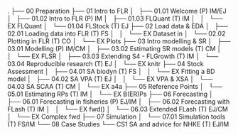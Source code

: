 .
├── 00 Preparation
├── 01 Intro to FLR
│   ├── 01.01 Welcome (P) IM/EJ
│   ├── 01.02 Intro to FLR (P) IM
│   ├── 01.03 FLQuant (T) IM
│   │   └── EX FLQuant
│   └── 01.04 FLStock (T) EJ
├── 02 Load data & EDA
│   ├── 02.01 Loading data into FLR (T) FS
│   │   └── EX Dataset in
│   └── 02.02 Plotting in FLR (T) CO
│       └── EX Plots
├── 03 Intro modelling & SR
│   ├── 03.01 Modelling (P) IM/CM
│   ├── 03.02 Estimating SR models (T) CM
│   │   └── EX FLSR
│   ├── 03.03 Extending S4 - FLGrowth (T) IM
│   └── 03.04 Reproducible research (T) EJ
│       └── EX knitr
├── 04 Stock Assessment
│   ├── 04.01 SA biodyn (T) FS
│   │   └── EX Fitting a BD model
│   ├── 04.02 SA VPA (T) EJ
│   │   └── EX VPA & XSA
│   └── 04.03 SA SCAA (T) CM
│       └── EX a4a
├── 05 Reference Points
│   └── 05.01 Estimating RPs (T) IM
│       └── EX B(ER)Ps
├── 06 Forecasting
│   ├── 06.01 Forecasting in fisheries (P) EJ/IM
│   ├── 06.02 Forecasting with FLash (T) IM
│   │   └── EX fwd()
│   └── 06.03 Extended FLash (T) EJ/CM
│       └── EX Complex fwd
├── 07 Simulation
│   └── 07.01 Simulation tools (T) FS/IM
└── 08 Case Studies
    └── CS1 SA and advice for NHKE (T) EJ/IM
